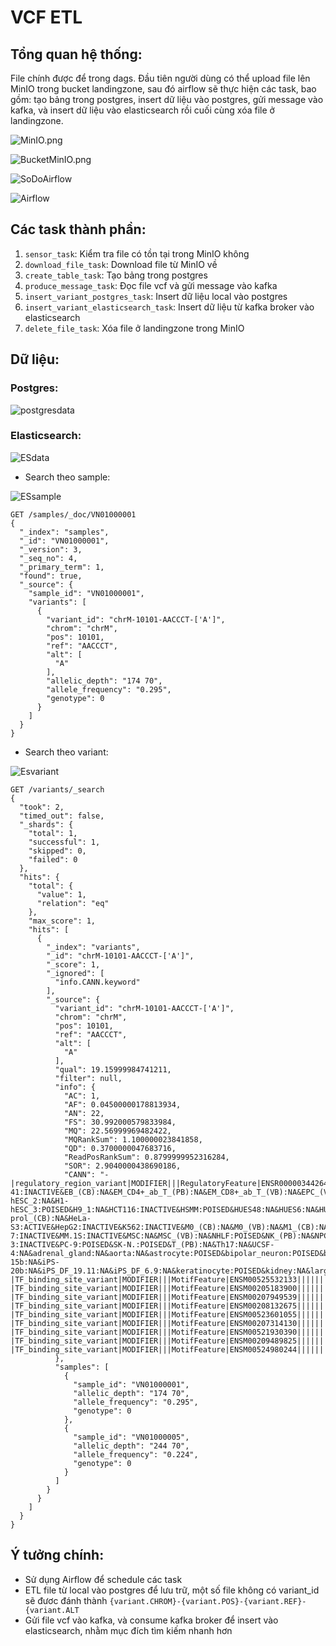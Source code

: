 # VCF ETL
## Tổng quan hệ thống:
File chính được để trong dags. Đầu tiên người dùng có thể upload file lên MinIO trong bucket landingzone, sau đó airflow sẽ thực hiện các task, 
bao gồm: tạo bảng trong postgres, insert dữ liệu vào postgres, gửi message vào kafka, và insert dữ liệu vào elasticsearch
rồi cuối cùng xóa file ở landingzone.

![MinIO.png](img/MinIO.png)

![BucketMinIO.png](img/BucketMinIO.png)

![SoDoAirflow](img/SoDoAirflow.png)

![Airflow](img/Airflow.png)

## Các task thành phần:
1. `sensor_task`: Kiểm tra file có tồn tại trong MinIO không
2. `download_file_task`: Download file từ MinIO về 
3. `create_table_task`: Tạo bảng trong postgres 
4. `produce_message_task`: Đọc file vcf và gửi message vào kafka
5. `insert_variant_postgres_task`: Insert dữ liệu local vào postgres
6. `insert_variant_elasticsearch_task`: Insert dữ liệu từ kafka broker vào elasticsearch
7. `delete_file_task`: Xóa file ở landingzone trong MinIO

## Dữ liệu:
### Postgres:
![postgresdata](img/postgresdata.png)
### Elasticsearch:
![ESdata](img/ESdata.png)
- Search theo sample:

![ESsample](img/ESsample.png)

```angular2html
GET /samples/_doc/VN01000001
{
  "_index": "samples",
  "_id": "VN01000001",
  "_version": 3,
  "_seq_no": 4,
  "_primary_term": 1,
  "found": true,
  "_source": {
    "sample_id": "VN01000001",
    "variants": [
      {
        "variant_id": "chrM-10101-AACCCT-['A']",
        "chrom": "chrM",
        "pos": 10101,
        "ref": "AACCCT",
        "alt": [
          "A"
        ],
        "allelic_depth": "174 70",
        "allele_frequency": "0.295",
        "genotype": 0
      }
    ]
  }
}
```

- Search theo variant:

![Esvariant](img/Esvariant.png)

```angular2html
GET /variants/_search
{
  "took": 2,
  "timed_out": false,
  "_shards": {
    "total": 1,
    "successful": 1,
    "skipped": 0,
    "failed": 0
  },
  "hits": {
    "total": {
      "value": 1,
      "relation": "eq"
    },
    "max_score": 1,
    "hits": [
      {
        "_index": "variants",
        "_id": "chrM-10101-AACCCT-['A']",
        "_score": 1,
        "_ignored": [
          "info.CANN.keyword"
        ],
        "_source": {
          "variant_id": "chrM-10101-AACCCT-['A']",
          "chrom": "chrM",
          "pos": 10101,
          "ref": "AACCCT",
          "alt": [
            "A"
          ],
          "qual": 19.15999984741211,
          "filter": null,
          "info": {
            "AC": 1,
            "AF": 0.04500000178813934,
            "AN": 22,
            "FS": 30.992000579833984,
            "MQ": 22.56999969482422,
            "MQRankSum": 1.100000023841858,
            "QD": 0.3700000047683716,
            "ReadPosRankSum": 0.8799999952316284,
            "SOR": 2.9040000438690186,
            "CANN": "-|regulatory_region_variant|MODIFIER|||RegulatoryFeature|ENSR00000344264|CTCF_binding_site||||||||||rs1462685959|1||||deletion|||||||||||||chr1:g.10111_10115del|||||||||||||A549:POISED&A673:INACTIVE&B:POISED&B_(PB):NA&CD14+_monocyte_(PB):NA&CD14+_monocyte_1:INACTIVE&CD4+_CD25+_ab_Treg_(PB):NA&CD4+_ab_T:NA&CD4+_ab_T_(PB)_1:NA&CD4+_ab_T_(PB)_2:NA&CD4+_ab_T_(Th):NA&CD4+_ab_T_(VB):NA&CD8+_ab_T_(CB):NA&CD8+_ab_T_(PB):NA&CMP_CD4+_1:NA&CMP_CD4+_2:NA&CMP_CD4+_3:NA&CM_CD4+_ab_T_(VB):NA&DND-41:INACTIVE&EB_(CB):NA&EM_CD4+_ab_T_(PB):NA&EM_CD8+_ab_T_(VB):NA&EPC_(VB):NA&GM12878:POISED&H1-hESC_2:NA&H1-hESC_3:POISED&H9_1:NA&HCT116:INACTIVE&HSMM:POISED&HUES48:NA&HUES6:NA&HUES64:NA&HUVEC:ACTIVE&HUVEC-prol_(CB):NA&HeLa-S3:ACTIVE&HepG2:INACTIVE&K562:INACTIVE&M0_(CB):NA&M0_(VB):NA&M1_(CB):NA&M1_(VB):NA&M2_(CB):NA&M2_(VB):NA&MCF-7:INACTIVE&MM.1S:INACTIVE&MSC:NA&MSC_(VB):NA&NHLF:POISED&NK_(PB):NA&NPC_1:NA&NPC_2:NA&NPC_3:NA&PC-3:INACTIVE&PC-9:POISED&SK-N.:POISED&T_(PB):NA&Th17:NA&UCSF-4:NA&adrenal_gland:NA&aorta:NA&astrocyte:POISED&bipolar_neuron:POISED&brain_1:NA&cardiac_muscle:POISED&dermal_fibroblast:INACTIVE&endodermal:NA&eosinophil_(VB):NA&esophagus:NA&foreskin_fibroblast_2:NA&foreskin_keratinocyte_1:NA&foreskin_keratinocyte_2:NA&foreskin_melanocyte_1:NA&foreskin_melanocyte_2:NA&germinal_matrix:NA&heart:NA&hepatocyte:NA&iPS-15b:NA&iPS-20b:NA&iPS_DF_19.11:NA&iPS_DF_6.9:NA&keratinocyte:POISED&kidney:NA&large_intestine:NA&left_ventricle:NA&leg_muscle:NA&lung_1:NA&lung_2:NA&mammary_epithelial_1:ACTIVE&mammary_epithelial_2:NA&mammary_myoepithelial:NA&monocyte_(CB):NA&monocyte_(VB):NA&mononuclear_(PB):NA&myotube:INACTIVE&naive_B_(VB):NA&neuron:NA&neurosphere_(C):NA&neurosphere_(GE):NA&neutro_myelocyte:NA&neutrophil_(CB):NA&neutrophil_(VB):NA&osteoblast:INACTIVE&ovary:NA&pancreas:NA&placenta:NA&psoas_muscle:NA&right_atrium:NA&right_ventricle:NA&sigmoid_colon:NA&small_intestine_1:NA&small_intestine_2:NA&spleen:NA&stomach_1:NA&stomach_2:NA&thymus_1:NA&thymus_2:NA&trophoblast:NA&trunk_muscle:NA,-|TF_binding_site_variant|MODIFIER|||MotifFeature|ENSM00525532133|||||||||||rs1462685959|1||1||deletion|||||||||||||chr1:g.10111_10115del|||||||||ENSM00525532133|7|N||,-|TF_binding_site_variant|MODIFIER|||MotifFeature|ENSM00205183900|||||||||||rs1462685959|1||1||deletion|||||||||||||chr1:g.10111_10115del|||||||||ENSM00205183900|9|N||,-|TF_binding_site_variant|MODIFIER|||MotifFeature|ENSM00207949539|||||||||||rs1462685959|1||1||deletion|||||||||||||chr1:g.10111_10115del|||||||||ENSM00207949539|15|N||,-|TF_binding_site_variant|MODIFIER|||MotifFeature|ENSM00208132675|||||||||||rs1462685959|1||1||deletion|||||||||||||chr1:g.10111_10115del|||||||||ENSM00208132675|9|N||,-|TF_binding_site_variant|MODIFIER|||MotifFeature|ENSM00523601055|||||||||||rs1462685959|1||1||deletion|||||||||||||chr1:g.10111_10115del|||||||||ENSM00523601055|6|N||,-|TF_binding_site_variant|MODIFIER|||MotifFeature|ENSM00207314130|||||||||||rs1462685959|1||1||deletion|||||||||||||chr1:g.10111_10115del|||||||||ENSM00207314130|14|N||,-|TF_binding_site_variant|MODIFIER|||MotifFeature|ENSM00521930390|||||||||||rs1462685959|1||-1||deletion|||||||||||||chr1:g.10111_10115del|||||||||ENSM00521930390|10|N||,-|TF_binding_site_variant|MODIFIER|||MotifFeature|ENSM00209489825|||||||||||rs1462685959|1||-1||deletion|||||||||||||chr1:g.10111_10115del|||||||||ENSM00209489825|10|N||,-|TF_binding_site_variant|MODIFIER|||MotifFeature|ENSM00524980244|||||||||||rs1462685959|1||1||deletion|||||||||||||chr1:g.10111_10115del|||||||||ENSM00524980244|11|N||"
          },
          "samples": [
            {
              "sample_id": "VN01000001",
              "allelic_depth": "174 70",
              "allele_frequency": "0.295",
              "genotype": 0
            },
            {
              "sample_id": "VN01000005",
              "allelic_depth": "244 70",
              "allele_frequency": "0.224",
              "genotype": 0
            }
          ]
        }
      }
    ]
  }
}

```
## Ý tưởng chính:
- Sử dụng Airflow để schedule các task
- ETL file từ local vào postgres để lưu trữ, một số file không có variant_id sẽ đươc đánh thành `{variant.CHROM}-{variant.POS}-{variant.REF}-{variant.ALT`
- Gửi file vcf vào kafka, và consume kafka broker để insert vào elasticsearch, nhằm mục đích tìm kiếm nhanh hơn
